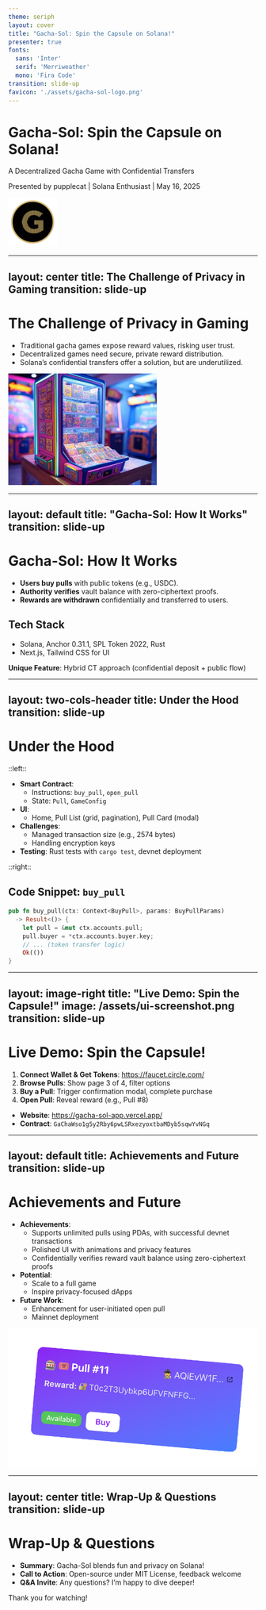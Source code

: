 ```yaml
---
theme: seriph
layout: cover
title: "Gacha-Sol: Spin the Capsule on Solana!"
presenter: true
fonts:
  sans: 'Inter'
  serif: 'Merriweather'
  mono: 'Fira Code'
transition: slide-up
favicon: './assets/gacha-sol-logo.png'
---
```


# Gacha-Sol: Spin the Capsule on Solana!

<div class="text-center mt-8">
  <p class="text-xl text-neutral-300 mt-4">A Decentralized Gacha Game with Confidential Transfers</p>
  <p class="text-sm text-neutral-400">Presented by pupplecat | Solana Enthusiast | May 16, 2025</p>
</div>

<div class="abs-br m-6">
  <img src="./assets/gacha-sol-logo.png" alt="Gacha-Sol Logo" width="100">
</div>

---
layout: center
title: The Challenge of Privacy in Gaming
transition: slide-up
---

# The Challenge of Privacy in Gaming

- Traditional gacha games expose reward values, risking user trust.
- Decentralized games need secure, private reward distribution.
- Solana’s confidential transfers offer a solution, but are underutilized.

<div class="mt-4">
  <img src="./assets/gacha-machine.png" alt="Gacha Machine" width="300">
</div>

---
layout: default
title: "Gacha-Sol: How It Works"
transition: slide-up
---

# Gacha-Sol: How It Works

- **Users buy pulls** with public tokens (e.g., USDC).
- **Authority verifies** vault balance with zero-ciphertext proofs.
- **Rewards are withdrawn** confidentially and transferred to users.

## Tech Stack
- Solana, Anchor 0.31.1, SPL Token 2022, Rust
- Next.js, Tailwind CSS for UI

**Unique Feature**: Hybrid CT approach (confidential deposit + public flow)

---
layout: two-cols-header
title: Under the Hood
transition: slide-up
---

# Under the Hood

::left::

- **Smart Contract**:
  - Instructions: `buy_pull`, `open_pull`
  - State: `Pull`, `GameConfig`
- **UI**:
  - Home, Pull List (grid, pagination), Pull Card (modal)
- **Challenges**:
  - Managed transaction size (e.g., 2574 bytes)
  - Handling encryption keys
- **Testing**: Rust tests with `cargo test`, devnet deployment

::right::

## Code Snippet: `buy_pull`

```rust
pub fn buy_pull(ctx: Context<BuyPull>, params: BuyPullParams)
  -> Result<()> {
    let pull = &mut ctx.accounts.pull;
    pull.buyer = *ctx.accounts.buyer.key;
    // ... (token transfer logic)
    Ok(())
}
```

---
layout: image-right
title: "Live Demo: Spin the Capsule!"
image: /assets/ui-screenshot.png
transition: slide-up
---

# Live Demo: Spin the Capsule!

1. **Connect Wallet & Get Tokens**: https://faucet.circle.com/
2. **Browse Pulls**: Show page 3 of 4, filter options
3. **Buy a Pull**: Trigger confirmation modal, complete purchase
4. **Open Pull**: Reveal reward (e.g., Pull #8)

- **Website**: https://gacha-sol-app.vercel.app/
- **Contract**: `GaChaWso1g5y2Rby6pwLSRxezyoxtbaMDyb5sqwYvNGq`

---
layout: default
title: Achievements and Future
transition: slide-up
---

# Achievements and Future

- **Achievements**:
  - Supports unlimited pulls using PDAs, with successful devnet transactions
  - Polished UI with animations and privacy features
  - Confidentially verifies reward vault balance using zero-ciphertext proofs
- **Potential**:
  - Scale to a full game
  - Inspire privacy-focused dApps
- **Future Work**:
  - Enhancement for user-initiated open pull
  - Mainnet deployment

<img src="./assets/pull-graph.png" class="fixed w-20rem left-28rem top-16rem " />

---
layout: center
title: Wrap-Up & Questions
transition: slide-up
---

# Wrap-Up & Questions

- **Summary**: Gacha-Sol blends fun and privacy on Solana!
- **Call to Action**: Open-source under MIT License, feedback welcome
- **Q&A Invite**: Any questions? I’m happy to dive deeper!

<div class="mt-6 text-center">
  <span class="text-gray-600">Thank you for watching!</span>
</div>